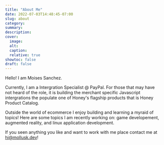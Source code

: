 ```yaml
---
title: "About Me"
date: 2022-07-03T14:48:45-07:00
slug: about
category:
summary:
description: 
cover:
  image:
  alt:
  caption: 
  relative: true
showtoc: false
draft: false
---
```


Hello! I am Moises Sanchez. 

Currently, I am a Intergration Specialist @ PayPal. For those that may have not heard of the role, it is building the merchant specific Javascript intergrations the populate one of Honey's flagship products that is Honey Product Catalog.

Outside the world of ecommerce I enjoy building and learning a myraid of topics! Here are some topics I am recently working on: game developement, augmented reality, and linux application development. 

If you seen anything you like and want to work with me place contact me at hi@mollusk.dev!